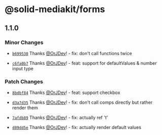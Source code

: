 # @solid-mediakit/forms

## 1.1.0

### Minor Changes

- [`b699530`](https://github.com/solidjs-community/mediakit/commit/b699530c2924672cfa677b42ac5400b637b1785c) Thanks [@OrJDev](https://github.com/OrJDev)! - fix: don't call functions twice

- [`c6fa0b7`](https://github.com/solidjs-community/mediakit/commit/c6fa0b79922af3f5ea4e203769c2cb24a47d7d59) Thanks [@OrJDev](https://github.com/OrJDev)! - feat: support for defaultValues & number input type

### Patch Changes

- [`8bdbf84`](https://github.com/solidjs-community/mediakit/commit/8bdbf84bc86a84a0ebf8abafb0bc3325cb3890a6) Thanks [@OrJDev](https://github.com/OrJDev)! - feat: support checkbox

- [`d3a7d35`](https://github.com/solidjs-community/mediakit/commit/d3a7d35c147684ac25f9ba966d5f852a746b10a9) Thanks [@OrJDev](https://github.com/OrJDev)! - fix: don't call comps directly but rather render them

- [`7afdb89`](https://github.com/solidjs-community/mediakit/commit/7afdb89d1b8676da7c57d52f36bdce00db6848d5) Thanks [@OrJDev](https://github.com/OrJDev)! - fix: actually ref 't'

- [`d89dd5e`](https://github.com/solidjs-community/mediakit/commit/d89dd5ea5d7dc314f6c6c61227d16a44a759b425) Thanks [@OrJDev](https://github.com/OrJDev)! - fix: actually render default values

